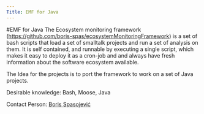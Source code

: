 ```yaml
---
Title: EMF for Java
---
```

#EMF for Java
The Ecosystem monitoring framework (https://github.com/boris-spas/ecosystemMonitoringFramework) is a set of bash scripts that load a set of smalltalk projects and run a set of analysis on them. It is self contained, and runnable by executing a single script, which makes it easy to deploy it as a cron-job and and always have fresh information about the software ecosystem available.

The Idea for the projects is to port the framework to work on a set of Java projects.

Desirable knowledge: Bash, Moose, Java

Contact Person: [Boris Spasojević](%base_url%/staff/Boris-Spasojevic)
